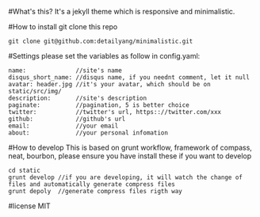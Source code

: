 #What's this?
It's a jekyll theme which is responsive and minimalistic.

#How to install
git clone this repo

```
git clone git@github.com:detailyang/minimalistic.git
```

#Settings
please set the variables as follow in config.yaml:

```
name:              //site's name
disqus_short_name: //disqus name, if you neednt comment, let it null 
avatar: header.jpg //it's your avatar, which should be on static/src/img/
description:       //site's description
paginate:          //pagination, 5 is better choice
twitter:           //twitter's url, https:://twitter.com/xxx
github:            //github's url
email:             //your email
about:             //your personal infomation
```

#How to develop
This is based on grunt workflow, framework of compass, neat, bourbon, please ensure you have install these if you want to develop
```
cd static
grunt develop //if you are developing, it will watch the change of files and automatically generate compress files
grunt depoly  //generate compress files rigth way
```

#license
MIT

